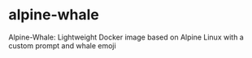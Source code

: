 # alpine-whale
Alpine-Whale: Lightweight Docker image based on Alpine Linux with a custom prompt and whale emoji

